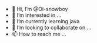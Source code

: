 - 👋 Hi, I’m @Oi-snowboy
- 👀 I’m interested in ...
- 🌱 I’m currently learning java
- 💞️ I’m looking to collaborate on ...
- 📫 How to reach me ...

<!---
Oi-snowboy/Oi-snowboy is a ✨ special ✨ repository because its `README.md` (this file) appears on your GitHub profile.
You can click the Preview link to take a look at your changes.
--->
